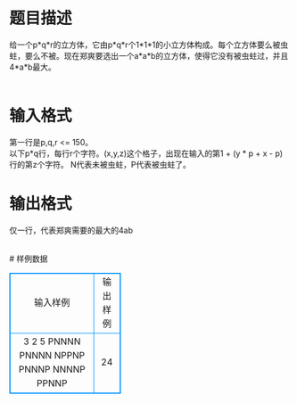 # 

 
 # 题目描述 
<p>
  给一个p*q*r的立方体，它由p*q*r个1*1*1的小立方体构成。每个立方体要么被虫蛀，要么不被。现在郑爽要选出一个a*a*b的立方体，使得它没有被虫蛀过，并且4*a*b最大。<br><br></p> 

 
 # 输入格式 
<p>
  第一行是p,q,r <= 150。<br>  以下p*q行，每行r个字符。(x,y,z)这个格子，出现在输入的第1 + (y * p + x - p)行的第z个字符。 N代表未被虫蛀，P代表被虫蛀了。<br></p> 

 
 # 输出格式 
<p>
  仅一行，代表郑爽需要的最大的4ab<br><br></p> 
# 样例数据
<style>
        table,table tr th, table tr td { border:1px solid #0094ff; }
        table { width: 200px; min-height: 25px; line-height: 25px; text-align: center; border-collapse: collapse;}   
    </style>
<table>
	<tr>
		<td>输入样例</td>
		<td>输出样例</td>
	</tr>
<tr><td>
3 2 5
PNNNN
PNNNN
NPPNP
PNNNP
NNNNP
PPNNP
</td><td>24</td></tr></table>
